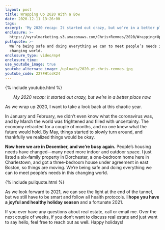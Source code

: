 ```yaml
---
layout: post
title: Wrapping Up 2020 With a Bow
date: 2020-12-11 13:26:00
tags:
excerpt: 'My 2020 recap: It started out crazy, but we’re in a better place now.'
enclosure: >-
  https://vyralmarketing.s3.amazonaws.com/Chris+Remmes/2020/Wrapping+Up+2020+With+a+Bow.mp4
pullquote: >-
  We’re being safe and doing everything we can to meet people’s needs in this
  changing world.
enclosure_type: video/mp4
enclosure_time:
use_youtube_image: true
youtube_alternate_image: /uploads/2020-yt-chris-remmes.jpg
youtube_code: 227FHtssK24
---
```


{% include youtube.html %}

<p style="text-align:center;"><em>My 2020 recap: It started out crazy, but we’re in a better place now.</em></p>

As we wrap up 2020, I want to take a look back at this chaotic year.&nbsp;

In January and February, we didn’t even know what the coronavirus was, and by March the world was frightened and filled with uncertainty. The economy retracted for a couple of months, and no one knew what the future would hold. By May, things started to slowly turn around, and thankfully we realized things would be okay.&nbsp;

**Now here we are in December, and we’re busy again.** People’s housing needs have changed—many need more indoor and outdoor space. I just listed a six-family property in Dorchester, a one-bedroom home here in Charlestown, and got a three-bedroom house under agreement in east Boston, so things are moving. We’re being safe and doing everything we can to meet people’s needs in this changing world.

{% include pullquote.html %}

As we look forward to 2021, we can see the light at the end of the tunnel, but we still have to be smart and follow all health protocols. **I hope you have a joyful and healthy holiday season** and a fortunate 2021.&nbsp;

If you ever have any questions about real estate, call or email me. Over the next couple of weeks, if you don’t want to discuss real estate and just want to say hello, feel free to reach out as well. Happy holidays\!
